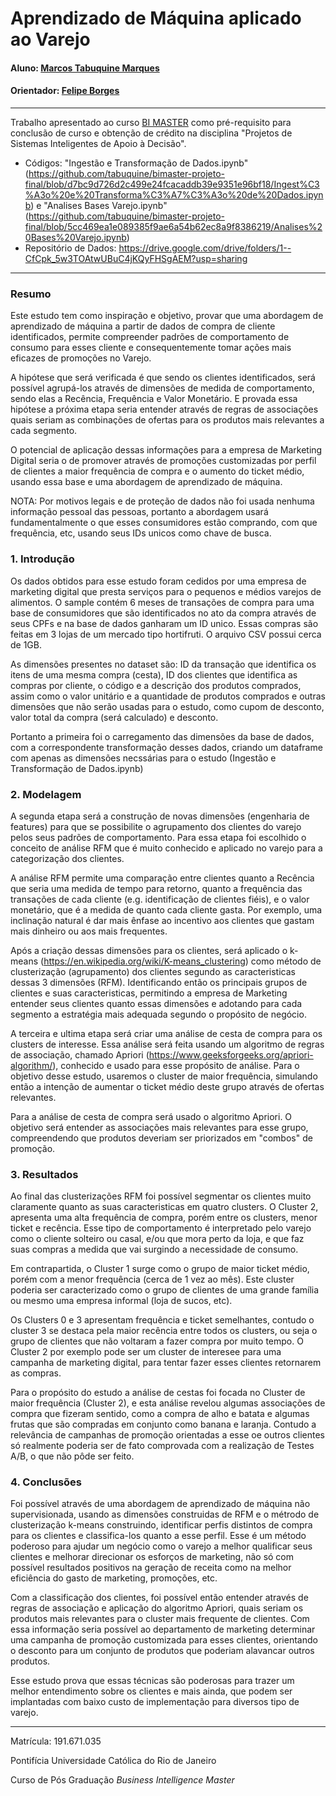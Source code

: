# Aprendizado de Máquina aplicado ao Varejo

#### Aluno: [Marcos Tabuquine Marques](https://github.com/tabuquine)
#### Orientador: [Felipe Borges](https://github.com/FelipeBorgesC)

---

Trabalho apresentado ao curso [BI MASTER](https://ica.puc-rio.ai/bi-master) como pré-requisito para conclusão de curso e obtenção de crédito na disciplina "Projetos de Sistemas Inteligentes de Apoio à Decisão".

- Códigos: "Ingestão e Transformação de Dados.ipynb" (https://github.com/tabuquine/bimaster-projeto-final/blob/d7bc9d726d2c499e24fcacaddb39e9351e96bf18/Ingest%C3%A3o%20e%20Transforma%C3%A7%C3%A3o%20de%20Dados.ipynb) e "Analises Bases Varejo.ipynb" (https://github.com/tabuquine/bimaster-projeto-final/blob/5cc469ea1e089385f9ae6a54b62ec8a9f8386219/Analises%20Bases%20Varejo.ipynb)
- Repositório de Dados: https://drive.google.com/drive/folders/1--CfCpk_5w3TOAtwUBuC4jKQyFHSgAEM?usp=sharing

---

### Resumo

Este estudo tem como inspiração e objetivo, provar que uma abordagem de aprendizado de máquina a partir de dados de compra de cliente identificados, permite compreender padrões de comportamento de consumo para esses cliente e consequentemente tomar ações mais eficazes de promoções no Varejo.

A hipótese que será verificada é que sendo os clientes identificados, será possível agrupá-los através de dimensões de medida de comportamento, sendo elas a Recência, Frequência e Valor Monetário. E provada essa hipótese a próxima etapa seria entender através de regras de associações quais seriam as combinações de ofertas para os produtos mais relevantes a cada segmento.

O potencial de aplicação dessas informações para a empresa de Marketing Digital seria o de promover através de promoções customizadas por perfil de clientes a maior frequência de compra e o aumento do ticket médio, usando essa base e uma abordagem de aprendizado de máquina.

NOTA: Por motivos legais e de proteção de dados não foi usada nenhuma informação pessoal das pessoas, portanto a abordagem usará fundamentalmente o que esses consumidores estão comprando, com que frequência, etc, usando seus IDs unicos como chave de busca.

### 1. Introdução

Os dados obtidos para esse estudo foram cedidos por uma empresa de marketing digital que presta serviços para o pequenos e médios varejos de alimentos. O sample contém 6 meses de transações de compra para uma base de consumidores que são identificados no ato da compra através de seus CPFs e na base de dados ganharam um ID unico. Essas compras são feitas em 3 lojas de um mercado tipo hortifruti. O arquivo CSV possui cerca de 1GB.

As dimensões presentes no dataset são: ID da transação que identifica os itens de uma mesma compra (cesta), ID dos clientes que identifica as compras por cliente, o código e a descrição dos produtos comprados, assim como o valor unitário e a quantidade de produtos comprados e outras dimensões que não serão usadas para o estudo, como cupom de desconto, valor total da compra (será calculado) e desconto.

Portanto a primeira foi o carregamento das dimensões da base de dados, com a correspondente transformação desses dados, criando um dataframe com apenas as dimensões necssárias para o estudo (Ingestão e Transformação de Dados.ipynb)

### 2. Modelagem

A segunda etapa será a construção de novas dimensões (engenharia de features) para que se possibilite o agrupamento dos clientes do varejo pelos seus padrões de comportamento. Para essa etapa foi escolhido o conceito de análise RFM que é muito conhecido e aplicado no varejo para a categorização dos clientes.

A análise RFM permite uma comparação entre clientes quanto a Recência que seria uma medida de tempo para retorno, quanto a frequência das transações de cada cliente (e.g. identificação de clientes fiéis), e o valor monetário, que é a medida de quanto cada cliente gasta. Por exemplo, uma inclinação natural é dar mais ênfase ao incentivo aos clientes que gastam mais dinheiro ou aos mais frequentes.

Após a criação dessas dimensões para os clientes, será aplicado o k-means (https://en.wikipedia.org/wiki/K-means_clustering) como método de clusterização (agrupamento) dos clientes segundo as caracteristicas dessas 3 dimensões (RFM). Identificando então os principais grupos de clientes e suas caracteristicas, permitindo a empresa de Marketing entender seus clientes quanto essas dimensões e adotando para cada segmento a estratégia mais adequada segundo o propósito de negócio.

A terceira e ultima etapa será criar uma análise de cesta de compra para os clusters de interesse. Essa análise será feita usando um algoritmo de regras de associação, chamado Apriori (https://www.geeksforgeeks.org/apriori-algorithm/), conhecido e usado para esse propósito de análise. Para o objetivo desse estudo, usaremos o cluster de maior frequência, simulando então a intenção de aumentar o ticket médio deste grupo através de ofertas relevantes.

Para a análise de cesta de compra será usado o algoritmo Apriori. O objetivo será entender as associações mais relevantes para esse grupo, compreendendo que produtos deveriam ser priorizados em "combos" de promoção.

### 3. Resultados

Ao final das clusterizações RFM foi possível segmentar os clientes muito claramente quanto as suas caracteristicas em quatro clusters. O Cluster 2, apresenta uma alta frequência de compra, porém entre os clusters, menor ticket e recência. Esse tipo de comportamento é interpretado pelo varejo como o cliente solteiro ou casal, e/ou que mora perto da loja, e que faz suas compras a medida que vai surgindo a necessidade de consumo.

Em contrapartida, o Cluster 1 surge como o grupo de maior ticket médio, porém com a menor frequência (cerca de 1 vez ao mês). Este cluster poderia ser caracterizado como o grupo de clientes de uma grande família ou mesmo uma empresa informal (loja de sucos, etc).

Os Clusters 0 e 3 apresentam frequência e ticket semelhantes, contudo o cluster 3 se destaca pela maior recência entre todos os clusters, ou seja o grupo de clientes que não voltaram a fazer compra por muito tempo. O Cluster 2 por exemplo pode ser um cluster de interesee para uma campanha de marketing digital, para tentar fazer esses clientes retornarem as compras.

Para o propósito do estudo a análise de cestas foi focada no Cluster de maior frequência (Cluster 2), e esta análise revelou algumas associações de compra que fizeram sentido, como a compra de alho e batata e algumas frutas que são compradas em conjunto como banana e laranja. Contudo a relevância de campanhas de promoção orientadas a esse oe outros clientes só realmente poderia ser de fato comprovada com a realização de Testes A/B, o que não pôde ser feito.

### 4. Conclusões

Foi possível através de uma abordagem de aprendizado de máquina não supervisionada, usando as dimensões construidas de RFM e o métrodo de clusterização k-means construindo, identificar perfis distintos de compra para os clientes e classifica-los quanto a esse perfil. Esse é um método poderoso para ajudar um negócio como o varejo a melhor qualificar seus clientes e melhorar direcionar os esforços de marketing, não só com possível resultados positivos na geração de receita como na melhor eficiência do gasto de marketing, promoções, etc.

Com a classificação dos clientes, foi possível então entender através de regras de associação e aplicação do algoritmo Apriori, quais seriam os produtos mais relevantes para o cluster mais frequente de clientes. Com essa informação seria possível ao departamento de marketing determinar uma campanha de promoção customizada para esses clientes, orientando o desconto para um conjunto de produtos que poderiam alavancar outros produtos.

Esse estudo prova que essas técnicas são poderosas para trazer um melhor entendimento sobre os clientes e mais ainda, que podem ser implantadas com baixo custo de implementação para diversos tipo de varejo.

---

Matrícula: 191.671.035

Pontifícia Universidade Católica do Rio de Janeiro

Curso de Pós Graduação *Business Intelligence Master*
